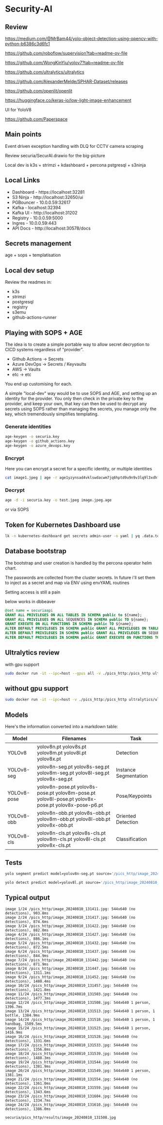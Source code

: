 # Security-AI

## Review

https://medium.com/@MrBam44/yolo-object-detection-using-opencv-with-python-b6386c3d6fc1

https://github.com/roboflow/supervision?tab=readme-ov-file

https://github.com/WongKinYiu/yolov7?tab=readme-ov-file

https://github.com/ultralytics/ultralytics

https://github.com/AlexanderMelde/SPHAR-Dataset/releases

https://github.com/openlit/openlit

https://huggingface.co/keras-io/low-light-image-enhancement

UI for YoloV8

https://github.com/Paperspace

## Main points

Event driven exception handling with DLQ for CCTV camera scraping

Review securia/SecurAI.drawio for the big-picture

Local dev is k3s + strimzi + kdashboard + percona pstgresql + s3ninja

## Local Links

- Dashboard - https://localhost:32281
- S3 Ninja  - http://localhost:32650/ui
- PGBouncer - 10.0.0.59:32617
- Kafka     - localhost:32394
- Kafka UI  - http://localhost:31202
- Registry  - 10.0.0.59:5000
- Ingres    - 10.0.0.59:443
- API Docs  - http://localhost:30578/docs

## Secrets management

age + sops + templatisation

## Local dev setup

Review the readmes in:

- k3s
- strimzi
- postgresql
- registry
- s3emu
- github-actions-runner

## Playing with SOPS + AGE

The idea is to create a simple portable way to allow secret decryption to CICD systems regardless of "provider".

- Github Actions -> Secrets
- Azure DevOps -> Secrets / Keyvaults
- AWS -> Vaults
- etc -> etc

You end up customising for each.

A simple "local-dev" way would be to use SOPS and AGE, and setting up an identity for the provider. You only then check
in the private key to the provider, and keep your own, that key can then be used to decrypt any secrets using SOPS rather
than managing the secrets, you manage only the key, which tremendously simplifies templating.

### Generate identities

```bash
age-keygen -o securia.key
age-keygen -o github_actions.key
age-keygen -o azure_devops.key
```

### Encrypt

Here you can encrypt a secret for a specific identity, or multiple identities

```bash
cat image1.jpeg | age -r age1yzynsad4vklswdacwm7jq6hptd9u9n9v3lq9l3xdhfcyke94a9lsa82xh6 > image.jpeg.age
```

### Decrypt

```bash
age -d -i securia.key -o test.jpeg image.jpeg.age
```

or via SOPS

## Token for Kubernetes Dashboard use

```bash
lk -n kubernetes-dashboard get secrets admin-user -o yaml | yq .data.token | base64 -d
```

## Database bootstrap

The bootstrap and user creation is handled by the percona operator helm chart.

The passwords are collected from the cluster secrets. In future i'll set them to inject as a secret and map via ENV using envYAML routines

Setting access is still a pain

below works in dbbeaver

```sql
@set name = securiaapi
GRANT ALL PRIVILEGES ON ALL TABLES IN SCHEMA public to ${name};
GRANT ALL PRIVILEGES ON ALL SEQUENCES IN SCHEMA public TO ${name};
GRANT EXECUTE ON ALL FUNCTIONS IN SCHEMA public TO ${name};
ALTER DEFAULT PRIVILEGES IN SCHEMA public GRANT ALL PRIVILEGES ON TABLES TO ${name};
ALTER DEFAULT PRIVILEGES IN SCHEMA public GRANT ALL PRIVILEGES ON SEQUENCES TO ${name};
ALTER DEFAULT PRIVILEGES IN SCHEMA public GRANT EXECUTE ON FUNCTIONS TO ${name};
```

## Ultralytics review

with gpu support

```bash
sudo docker run -it --ipc=host --gpus all -v ./pics_http:/pics_http ultralytics/ultralytics:latest bash
```

## without gpu support

```bash
sudo docker run -it --ipc=host -v ./pics_http:/pics_http ultralytics/ultralytics:latest bash
```

## Models

Here's the information converted into a markdown table:

| Model | Filenames | Task |
|-------|-----------|------|
| YOLOv8 | yolov8n.pt yolov8s.pt yolov8m.pt yolov8l.pt yolov8x.pt | Detection |
| YOLOv8-seg | yolov8n-seg.pt yolov8s-seg.pt yolov8m-seg.pt yolov8l-seg.pt yolov8x-seg.pt | Instance Segmentation |
| YOLOv8-pose | yolov8n-pose.pt yolov8s-pose.pt yolov8m-pose.pt yolov8l-pose.pt yolov8x-pose.pt yolov8x-pose-p6.pt | Pose/Keypoints |
| YOLOv8-obb | yolov8n-obb.pt yolov8s-obb.pt yolov8m-obb.pt yolov8l-obb.pt yolov8x-obb.pt | Oriented Detection |
| YOLOv8-cls | yolov8n-cls.pt yolov8s-cls.pt yolov8m-cls.pt yolov8l-cls.pt yolov8x-cls.pt | Classification |

## Tests

```bash
yolo segment predict model=yolov8n-seg.pt source='/pics_http/image_20240810_121023.jpg' imgsz=640 save_txt=true
```

```bash
yolo detect predict model=yolov8l.pt source='/pics_http/image_20240810_13*.jpg' imgsz=640 save_txt=true
```

## Typical output

```text
image 1/24 /pics_http/image_20240810_131411.jpg: 544x640 (no detections), 903.8ms
image 2/24 /pics_http/image_20240810_131417.jpg: 544x640 (no detections), 874.6ms
image 3/24 /pics_http/image_20240810_131422.jpg: 544x640 (no detections), 882.0ms
image 4/24 /pics_http/image_20240810_131427.jpg: 544x640 (no detections), 886.1ms
image 5/24 /pics_http/image_20240810_131432.jpg: 544x640 (no detections), 872.5ms
image 6/24 /pics_http/image_20240810_131437.jpg: 544x640 (no detections), 844.9ms
image 7/24 /pics_http/image_20240810_131442.jpg: 544x640 (no detections), 871.9ms
image 8/24 /pics_http/image_20240810_131447.jpg: 544x640 (no detections), 1311.1ms
image 9/24 /pics_http/image_20240810_131452.jpg: 544x640 (no detections), 1480.4ms
image 10/24 /pics_http/image_20240810_131457.jpg: 544x640 (no detections), 1421.8ms
image 11/24 /pics_http/image_20240810_131503.jpg: 544x640 (no detections), 1477.3ms
image 12/24 /pics_http/image_20240810_131508.jpg: 544x640 1 person, 1396.7ms
image 13/24 /pics_http/image_20240810_131513.jpg: 544x640 1 person, 1 bottle, 1384.9ms
image 14/24 /pics_http/image_20240810_131518.jpg: 544x640 1 person, 1 handbag, 1509.5ms
image 15/24 /pics_http/image_20240810_131523.jpg: 544x640 1 person, 1416.9ms
image 16/24 /pics_http/image_20240810_131528.jpg: 544x640 (no detections), 1331.6ms
image 17/24 /pics_http/image_20240810_131533.jpg: 544x640 (no detections), 1356.8ms
image 18/24 /pics_http/image_20240810_131539.jpg: 544x640 (no detections), 1488.3ms
image 19/24 /pics_http/image_20240810_131544.jpg: 544x640 (no detections), 1381.9ms
image 20/24 /pics_http/image_20240810_131549.jpg: 544x640 1 person, 1381.1ms
image 21/24 /pics_http/image_20240810_131554.jpg: 544x640 (no detections), 1361.0ms
image 22/24 /pics_http/image_20240810_131559.jpg: 544x640 (no detections), 1343.6ms
image 23/24 /pics_http/image_20240810_131604.jpg: 544x640 (no detections), 1334.7ms
image 24/24 /pics_http/image_20240810_131610.jpg: 544x640 (no detections), 1386.0ms
```

`securia/pics_http/results/image_20240810_131508.jpg`
